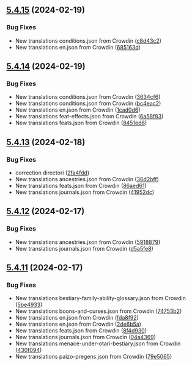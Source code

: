 ## [5.4.15](https://github.com/allnnde/pf2e-esp-translation/compare/v5.4.14...v5.4.15) (2024-02-19)


### Bug Fixes

* New translations conditions.json from Crowdin ([c8d43c2](https://github.com/allnnde/pf2e-esp-translation/commit/c8d43c21fbd70b27dde21d3a0b7b3d9994c3c4be))
* New translations en.json from Crowdin ([685163d](https://github.com/allnnde/pf2e-esp-translation/commit/685163d6640815aa83e6e5110dbaad149d633e73))



## [5.4.14](https://github.com/allnnde/pf2e-esp-translation/compare/v5.4.13...v5.4.14) (2024-02-19)


### Bug Fixes

* New translations conditions.json from Crowdin ([3634cf6](https://github.com/allnnde/pf2e-esp-translation/commit/3634cf62ed0afafd504dc9c56c2252f07300eb10))
* New translations conditions.json from Crowdin ([bc4eac2](https://github.com/allnnde/pf2e-esp-translation/commit/bc4eac2dacf550d9d71ce202ed901c272991a3db))
* New translations en.json from Crowdin ([1cad0d6](https://github.com/allnnde/pf2e-esp-translation/commit/1cad0d6dc7ac5cd0fc368497f46395dbe8a91462))
* New translations feat-effects.json from Crowdin ([6a58f83](https://github.com/allnnde/pf2e-esp-translation/commit/6a58f8346af5116c63bf45bfb7e8402a9694d5a7))
* New translations feats.json from Crowdin ([8451ed6](https://github.com/allnnde/pf2e-esp-translation/commit/8451ed676a3f2243fac791e3f7c29f8b6ec5a7f4))



## [5.4.13](https://github.com/allnnde/pf2e-esp-translation/compare/v5.4.12...v5.4.13) (2024-02-18)


### Bug Fixes

* correction directori ([2fa4fdd](https://github.com/allnnde/pf2e-esp-translation/commit/2fa4fdd3a66e7db1bbe1796c9850e9340b551ae4))
* New translations ancestries.json from Crowdin ([36d2bff](https://github.com/allnnde/pf2e-esp-translation/commit/36d2bfff8e211e7d1052b79130536d12f6f51e1d))
* New translations feats.json from Crowdin ([86aed61](https://github.com/allnnde/pf2e-esp-translation/commit/86aed61ec543cbda25c68033e04d75e3c0ce0e3c))
* New translations journals.json from Crowdin ([41952dc](https://github.com/allnnde/pf2e-esp-translation/commit/41952dc5bf4b782b1f69b34b4a6b0883b9ef5c1e))



## [5.4.12](https://github.com/allnnde/pf2e-esp-translation/compare/v5.4.11...v5.4.12) (2024-02-17)


### Bug Fixes

* New translations ancestries.json from Crowdin ([5918879](https://github.com/allnnde/pf2e-esp-translation/commit/5918879c3afa801009e9c93560dd63c977296934))
* New translations journals.json from Crowdin ([d5a5fe8](https://github.com/allnnde/pf2e-esp-translation/commit/d5a5fe8bdc8a61f36d1e6f0ef83a27baa144cdbc))



## [5.4.11](https://github.com/allnnde/pf2e-esp-translation/compare/v5.4.10...v5.4.11) (2024-02-17)


### Bug Fixes

* New translations bestiary-family-ability-glossary.json from Crowdin ([5be4933](https://github.com/allnnde/pf2e-esp-translation/commit/5be493329ad9e216432c02c94e2184a05e98374f))
* New translations boons-and-curses.json from Crowdin ([74753b2](https://github.com/allnnde/pf2e-esp-translation/commit/74753b27b9aaac23fa3db705b3a05e6579cc6424))
* New translations en.json from Crowdin ([fda8f92](https://github.com/allnnde/pf2e-esp-translation/commit/fda8f920c6d664b5246b3e7bf8cd4bf4b0bdadc7))
* New translations en.json from Crowdin ([2de6b5a](https://github.com/allnnde/pf2e-esp-translation/commit/2de6b5adfe4cb4ab16309f74fa02bb232a03551a))
* New translations feats.json from Crowdin ([8f4d930](https://github.com/allnnde/pf2e-esp-translation/commit/8f4d9300f09f80106ec6b0236b7df04614b15a60))
* New translations journals.json from Crowdin ([04a4369](https://github.com/allnnde/pf2e-esp-translation/commit/04a43698e160eec7d58f8553669df95bc71f1219))
* New translations menace-under-otari-bestiary.json from Crowdin ([430f094](https://github.com/allnnde/pf2e-esp-translation/commit/430f094a8207a5093f7c20b60b2205d73c977f06))
* New translations paizo-pregens.json from Crowdin ([79e5065](https://github.com/allnnde/pf2e-esp-translation/commit/79e506520aa3525753a872275a2d0dce3fee2aa6))



